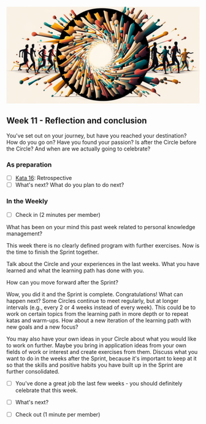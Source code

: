 ![Retrospective](images/woche12.png)

## Week 11 - Reflection and conclusion

You've set out on your journey, but have you reached your destination? How do you go on? Have you found your passion? Is after the Circle before the Circle? And when are we actually going to celebrate?

### As preparation

- [ ] [Kata 16](2-1-Kata-16.md): Retrospective
- [ ] What's next? What do you plan to do next?

### In the Weekly

- [ ] Check in (2 minutes per member)

What has been on your mind this past week related to personal knowledge management?



This week there is no clearly defined program with further exercises. Now is the time to finish the Sprint together.

Talk about the Circle and your experiences in the last weeks. What you have learned and what the learning path has done with you.

How can you move forward after the Sprint?

Wow, you did it and the Sprint is complete. Congratulations! What can happen next? Some Circles continue to meet regularly, but at longer intervals (e.g., every 2 or 4 weeks instead of every week). This could be to work on certain topics from the learning path in more depth or to repeat katas and warm-ups. How about a new iteration of the learning path with new goals and a new focus?

You may also have your own ideas in your Circle about what you would like to work on further. Maybe you bring in application ideas from your own fields of work or interest and create exercises from them. Discuss what you want to do in the weeks after the Sprint, because it's important to keep at it so that the skills and positive habits you have built up in the Sprint are further consolidated.

- [ ] You've done a great job the last few weeks - you should definitely celebrate that this week.
- [ ] What's next?
- [ ] Check out (1 minute per member)


<script src="https://giscus.app/client.js"
        data-repo="cogneon/lernos-zettelkasten"
        data-repo-id="R_kgDOI5YY1w"
        data-category="Announcements"
        data-category-id="DIC_kwDOI5YY184CUTx3"
        data-mapping="pathname"
        data-strict="0"
        data-reactions-enabled="1"
        data-emit-metadata="0"
        data-input-position="bottom"
        data-theme="light"
        data-lang="de"
        crossorigin="anonymous"
        async>
</script>
